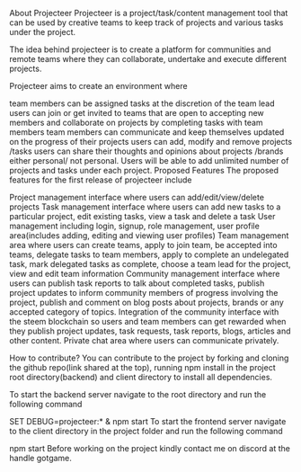 About Projecteer
Projecteer is a project/task/content management tool that can be used by creative teams to keep track of projects and various tasks under the project.

The idea behind projecteer is to create a platform for communities and remote teams where they can collaborate, undertake and execute different projects.

Projecteer aims to create an environment where

team members can be assigned tasks at the discretion of the team lead
users can join or get invited to teams that are open to accepting new members and collaborate on projects by completing tasks with team members
team members can communicate and keep themselves updated on the progress of their projects
users can add, modify and remove projects /tasks
users can share their thoughts and opinions about projects /brands either personal/ not personal.
Users will be able to add unlimited number of projects and tasks under each project.
Proposed Features
The proposed features for the first release of projecteer include

Project management interface where users can add/edit/view/delete projects
Task management interface where users can add new tasks to a particular project, edit existing tasks, view a task and delete a task
User management including login, signup, role management, user profile area(includes adding, editing and viewing user profiles)
Team management area where users can create teams, apply to join team, be accepted into teams, delegate tasks to team members, apply to complete an undelegated task, mark delegated tasks as complete, choose a team lead for the project, view and edit team information
Community management interface where users can publish task reports to talk about completed tasks, publish project updates to inform community members of progress involving the project, publish and comment on blog posts about projects, brands or any accepted category of topics.
Integration of the community interface with the steem blockchain so users and team members can get rewarded when they publish project updates, task requests, task reports, blogs, articles and other content.
Private chat area where users can communicate privately.


How to contribute?
You can contribute to the project by forking and cloning the github repo(link shared at the top), running npm install in the project root directory(backend) and client directory to install all dependencies.

To start the backend server navigate to the root directory and run the following command

SET DEBUG=projecteer:* & npm start
To start the frontend server navigate to the client directory in the project folder and run the following command

npm start
Before working on the project kindly contact me on discord at the handle gotgame.
